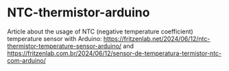 # NTC-thermistor-arduino
Article about the usage of NTC (negative temperature coefficient) temperature sensor with Arduino: https://fritzenlab.net/2024/06/12/ntc-thermistor-temperature-sensor-arduino/ and https://fritzenlab.com.br/2024/06/12/sensor-de-temperatura-termistor-ntc-com-arduino/
